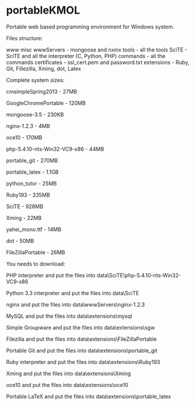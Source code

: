 portableKMOL
============

Portable web based programming environment for Windows system.

Files structure:

www
misc
wwwServers - mongoose and nxinx
tools - all the tools
SciTE - SciTE and all the interpreter (C, Python, PHP)
commands - all the commands
certificates - ssl_cert.pem and password.txt
extensions - Ruby, Git, Fillezilla, Xming, dot, Latex

Complete system sizes:

cmsimpleSpring2013  - 27MB

GoogleChromePortable - 120MB

mongoose-3.5 - 230KB

nginx-1.2.3 - 4MB

oce10 - 170MB

php-5.4.10-nts-Win32-VC9-x86 - 44MB

portable_git - 270MB

portable_latex - 1.1GB

python_tutor - 25MB

Ruby193 - 335MB

SciTE - 928MB

Xming - 22MB

yahei_mono.ttf - 14MB

dot - 50MB

FileZillaPortable - 26MB

You needs to download:

PHP interpreter and put the files into data\SciTE\php-5.4.10-nts-Win32-VC9-x86

Python 3.3 interpreter and put the files into data\SciTE

nginx and put the files into data\wwwServers\nginx-1.2.3

MySQL and put the files into data\extensions\mysql

Simple Groupware and put the files into data\extensions\sgw

Filezilla and put the files into data\extensions\FileZillaPortable

Portable Git and put the files into data\extensions\portable_git

Ruby interpreter and put the files into data\extensions\Ruby193

Xming and put the files into data\extensions\Xming

oce10 and put the files into data\extensions\oce10

Portable LaTeX and put the files into data\extensions\portable_latex